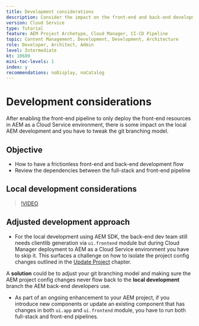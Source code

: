 ```yaml
---
title: Development considerations
description: Consider the impact on the front-end and back-end development process once you enable the front-end pipeline.
version: Cloud Service
type: Tutorial
feature: AEM Project Archetype, Cloud Manager, CI-CD Pipeline
topic: Content Management, Development, Development, Architecture
role: Developer, Architect, Admin
level: Intermediate
kt: 10689
mini-toc-levels: 1
index: y
recommendations: noDisplay, noCatalog
---
```


# Development considerations

After enabling the front-end pipeline to only deploy the front-end resources in AEM as a Cloud Service environment, there is some impact on the local AEM development and you have to tweak the git branching model.

## Objective

* How to have a frictionless front-end and back-end development flow
* Review the dependencies between the full-stack and front-end pipeline


## Local development considerations

>[!VIDEO](https://video.tv.adobe.com/v/3409421/)


## Adjusted development approach

*   For the local development using AEM SDK, the back-end dev team still needs clientlib generation via `ui.frontend` module but during Cloud Manager deployment to AEM as a Cloud Service environment you have to skip it. This surfaces a challenge on how to isolate the project config changes outlined in the [Update Project](update-project.md) chapter.

A __solution__ could be to adjust your git branching model and making sure the AEM project config changes never flow back to the __local development__ branch the AEM back-end developers use.


*   As part of an ongoing enhancement to your AEM project, if you introduce new components or update an existing component that has changes in both `ui.app` and `ui.frontend` module, you have to run both full-stack and front-end pipelines.



